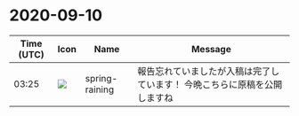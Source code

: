 # 2020-09-10

|Time (UTC)|Icon|Name|Message|
|---|---|---|---|
|03:25|![](https://secure.gravatar.com/avatar/1ac180f0868137292905c311b5fff781.jpg?s=72&d=https%3A%2F%2Fa.slack-edge.com%2Fdf10d%2Fimg%2Favatars%2Fava_0021-72.png)|spring-raining|報告忘れていましたが入稿は完了しています！ 今晩こちらに原稿を公開しますね|
